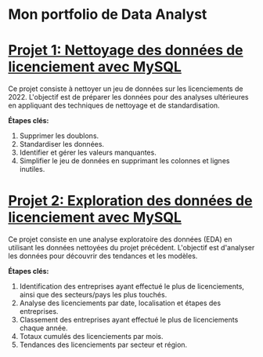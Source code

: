 # Mon portfolio de Data Analyst

# [Projet 1: Nettoyage des données de licenciement avec MySQL](https://github.com/jeff541/data-analyst-portfolio/blob/main/2022-layoff-data-cleaning-project/data_cleaning.sql)

Ce projet consiste à nettoyer un jeu de données sur les licenciements de 2022.
L'objectif est de préparer les données pour des analyses ultérieures en appliquant des techniques de nettoyage et de standardisation.

**Étapes clés:**
  1. Supprimer les doublons.
  2. Standardiser les données.
  3. Identifier et gérer les valeurs manquantes.
  4. Simplifier le jeu de données en supprimant les colonnes et lignes inutiles.

# [Projet 2: Exploration des données de licenciement avec MySQL](https://github.com/jeff541/data-analyst-portfolio/blob/main/Layoff-EDA/exploring%20datat.sql)

Ce projet consiste en une analyse exploratoire des données (EDA) en utilisant les données nettoyées du projet précédent.
L'objectif est d'analyser les données pour découvrir des tendances et les modèles.

**Étapes clés:**
1.  Identification des entreprises ayant effectué le plus de licenciements, ainsi que des secteurs/pays les plus touchés.
2. Analyse des licenciements par date, localisation et étapes des entreprises.
3. Classement des entreprises ayant effectué le plus de licenciements chaque année.
4. Totaux cumulés des licenciements par mois.
5. Tendances des licenciements par secteur et région.
